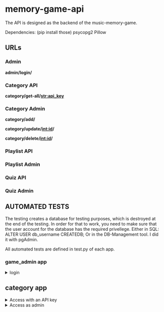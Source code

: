 # memory-game-api
The API is designed as the backend of the music-memory-game.

Dependencies: (pip install those)
psycopg2
Pillow

## URLs

### Admin

**admin/login/**

### Category API

**category/get-all/<str:api_key>**

### Category Admin

**category/add/**

**category/update/<int:id>/**

**category/delete/<int:id>/**

### Playlist API

### Playlist Admin

### Quiz API

### Quiz Admin







## AUTOMATED TESTS
The testing creates a database for testing purposes, which is destroyed at the end of the testing.
In order for that to work, you need to make sure that the user account for the database has the 
required privellege. Either in SQL: ALTER USER db_username CREATEDB;
Or in the DB-Management tool. I did it with pgAdmin.

All automated tests are defined in test.py of each app.

### game_admin app

<details><summary>login</summary>

| View class      | URL pattern | Tested case     |
| :---        |    :----:   |          ---: |
| **UserLoginView** | **admin/login/** | login with valid credentials |
| | | login with invalid credentials |

</details>

## category app

<details><summary>Access with an API key</summary>

| View class      | URL pattern | Tested case     |
| :---        |    :----:   |         :--- |
| CategoryGetAllView | get-all/<str:api_key> | get data with a valid api-key |
| | | get data with an invalid api-key |

</details>

<details><summary>Access as admin</summary>

| View class      | URL pattern | Tested case     |
| :---        |    :----:   |         :--- |
| CategoryAddView | add/ | access is authorized and the data is valid |
| | | access is authorized but the data is invalid 
| | | unauthorized access |
| CategoryUpdateView | update/<int:id>/ | access is authorized and the data is valid | 
| | | access is authorized but the data is invalid 
| | | unauthorized access |
| CategoryDeleteView | delete/<int:id>/ | access is authorized and the id of the dataset is valid |
| | | access is authorized but the id of the dataset is invalid |

</details>
